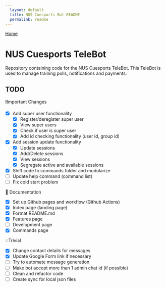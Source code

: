```yaml
---
  layout: default
  title: NUS Cuesports Bot README
  permalink: readme
---
```


[Home](https://krashkart.github.io/nus-cuesports-bot/)

# NUS Cuesports TeleBot
Repository containing code for the NUS Cuesports TeleBot. This TeleBot is used to manage training polls, notifications and payments.

## TODO
❗Important Changes
- [X] Add super user functionality
  - [X] Register/deregister super user
  - [X] View super users
  - [X] Check if user is super user
  - [X] Add id checking functionality (user id, group id)
- [X] Add session update functionality
  - [X] Update sessions
  - [X] Add/Delete sessions
  - [X] View sessions
  - [X] Segregate active and available sessions
- [X] Shift code to commands folder and modularize
- [ ] Update help command (command list)
- [ ] Fix cold start problem

:book: Documentation
- [X] Set up Github pages and workflow (Github Actions)
- [X] Index page (landing page)
- [X] Format README.md
- [X] Features page
- [ ] Development page
- [X] Commands page

💡Trivial
- [X] Change contact details for messages
- [X] Update Google Form link if necessary
- [ ] Try to automate message generation
- [ ] Make bot accept more than 1 admin chat id (if possible)
- [ ] Clean and refactor code
- [ ] Create sync for local json files
